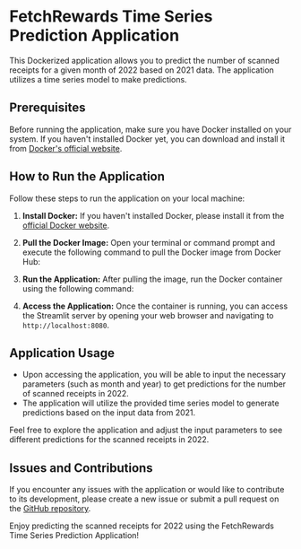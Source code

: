 # FetchRewards Time Series Prediction Application

This Dockerized application allows you to predict the number of scanned receipts for a given month of 2022 based on 2021 data. The application utilizes a time series model to make predictions.

## Prerequisites
Before running the application, make sure you have Docker installed on your system. If you haven't installed Docker yet, you can download and install it from [Docker's official website](https://www.docker.com/get-started).

## How to Run the Application
Follow these steps to run the application on your local machine:

1. **Install Docker:**
   If you haven't installed Docker, please install it from the [official Docker website](https://www.docker.com/get-started).

2. **Pull the Docker Image:**
   Open your terminal or command prompt and execute the following command to pull the Docker image from Docker Hub:

3. **Run the Application:**
After pulling the image, run the Docker container using the following command:

4. **Access the Application:**
Once the container is running, you can access the Streamlit server by opening your web browser and navigating to `http://localhost:8080`.

## Application Usage
- Upon accessing the application, you will be able to input the necessary parameters (such as month and year) to get predictions for the number of scanned receipts in 2022.
- The application will utilize the provided time series model to generate predictions based on the input data from 2021.

Feel free to explore the application and adjust the input parameters to see different predictions for the scanned receipts in 2022.

## Issues and Contributions
If you encounter any issues with the application or would like to contribute to its development, please create a new issue or submit a pull request on the [GitHub repository](https://github.com/sushantmenon1/fetchrewards).

Enjoy predicting the scanned receipts for 2022 using the FetchRewards Time Series Prediction Application!
